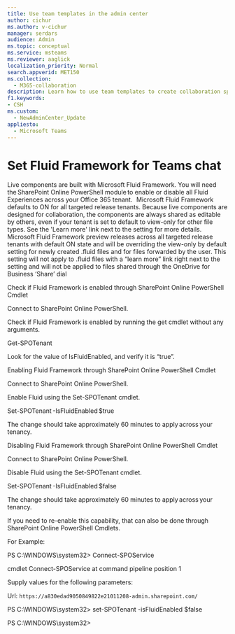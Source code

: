 ```yaml
---
title: Use team templates in the admin center
author: cichur
ms.author: v-cichur
manager: serdars
audience: Admin
ms.topic: conceptual
ms.service: msteams
ms.reviewer: aaglick
localization_priority: Normal
search.appverid: MET150
ms.collection: 
  - M365-collaboration
description: Learn how to use team templates to create collaboration spaces with channels for different topics using preinstalled templates.
f1.keywords:
- CSH
ms.custom: 
  - NewAdminCenter_Update
appliesto: 
  - Microsoft Teams
---
```


# Set Fluid Framework for Teams chat 

Live components are built with Microsoft Fluid Framework. You will need the SharePoint Online PowerShell module to enable or disable all Fluid Experiences across your Office 365 tenant.   Microsoft Fluid Framework defaults to ON for all targeted release tenants. Because live components are designed for collaboration, the components are always shared as editable by others, even if your tenant is set to default to view-only for other file types. See the 'Learn more' link next to the setting for more details. Microsoft Fluid Framework preview releases across all targeted release tenants with default ON state and will be overriding the view-only by default setting for newly created .fluid files and for files forwarded by the user. This setting will not apply to .fluid files with a “learn more” link right next to the setting and will not be applied to files shared through the OneDrive for Business ‘Share’ dial 
 

Check if Fluid Framework is enabled through SharePoint Online PowerShell Cmdlet 

Connect to SharePoint Online PowerShell. 

Check if Fluid Framework is enabled by running the get cmdlet without any arguments. 

Get-SPOTenant 

Look for the value of IsFluidEnabled, and verify it is “true”. 
 

Enabling Fluid Framework through SharePoint Online PowerShell Cmdlet  

Connect to SharePoint Online PowerShell.  

Enable Fluid using the Set-SPOTenant cmdlet. 

Set-SPOTenant -IsFluidEnabled $true  

The change should take approximately 60 minutes to apply across your tenancy.  

 

Disabling Fluid Framework through SharePoint Online PowerShell Cmdlet  

Connect to SharePoint Online PowerShell.  

Disable Fluid using the Set-SPOTenant cmdlet.  

Set-SPOTenant -IsFluidEnabled $false  

The change should take approximately 60 minutes to apply across your tenancy.  

 

If you need to re-enable this capability, that can also be done through SharePoint Online PowerShell Cmdlets.  
 

For Example: 

PS C:\WINDOWS\system32> Connect-SPOService 

 

cmdlet Connect-SPOService at command pipeline position 1 

Supply values for the following parameters: 

Url: `https://a830edad9050849822e21011208-admin.sharepoint.com/` 

PS C:\WINDOWS\system32> set-SPOTenant -isFluidEnabled $false 

PS C:\WINDOWS\system32> 

 